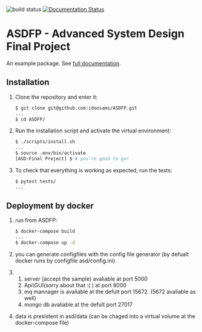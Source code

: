 ![build status](https://travis-ci.com/idoosams/ASDFP.svg?branch=master)
[![Documentation Status](https://readthedocs.org/projects/asdfp/badge/?version=latest)](https://asdfp.readthedocs.io/en/latest/?badge=latest)

# ASDFP - Advanced System Design Final Project

An example package. See [full documentation](https://asdfp.readthedocs.io/en/latest/?badge=latest).

## Installation

1. Clone the repository and enter it:

    ```sh
    $ git clone git@github.com:idoosams/ASDFP.git
    ...
    $ cd ASDFP/
    ```

2. Run the installation script and activate the virtual environment:

    ```sh
    $ ./scripts/install.sh
    ...
    $ source .env/bin/activate
    [ASD-Final Project] $ # you're good to go!
    ```

3. To check that everything is working as expected, run the tests:


    ```sh
    $ pytest tests/
    ...
    ```

## Deployment by docker

1. run from ASDFP:
    ```sh
    $ docker-compose build
    ...
    $ docker-compose up -d
    ```
2. you can generate configfiles with the config file generator (by defualt docker runs by configfile asd/config.ini).

3. 1. server (accept the sample) avaliable at port 5000
   2. Api\GUI(sorry about that :( ) at port 8000
   3. mq mannager is avaliable at the defult port 15672. (5672 avaliable as well)
   4. mongo db avaliable at the defult port 27017

4. data is presistent in asd/data (can be chaged into a virtual volume at the docker-compose file)
    
